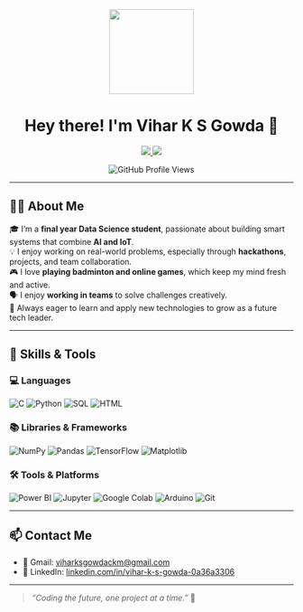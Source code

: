 <div align="center">
  <img height="150" src="https://media.giphy.com/media/M9gbBd9nbDrOTu1Mqx/giphy.gif"  />
</div>


<h1 align="center">Hey there! I'm Vihar K S Gowda 👋</h1>

<p align="center">
  <a href="https://www.linkedin.com/in/vihar-k-s-gowda-0a36a3306" target="_blank">
    <img src="https://img.shields.io/badge/LinkedIn-blue?logo=linkedin&style=for-the-badge"/>
  </a>
  <a href="mailto:viharksgowdackm@gmail.com" target="_blank">
    <img src="https://img.shields.io/badge/Gmail-red?logo=gmail&style=for-the-badge"/>
  </a>
</p>

<p align="center">
  <img src="https://komarev.com/ghpvc/?username=viharksgowda&style=flat-square&color=blue" alt="GitHub Profile Views" />
</p>

---

## 🧑‍💼 About Me

🎓 I’m a **final year Data Science student**, passionate about building smart systems that combine **AI and IoT**.  
💡 I enjoy working on real-world problems, especially through **hackathons**, projects, and team collaboration.  
🎮 I love **playing badminton and online games**, which keep my mind fresh and active.  
🗣 I enjoy **working in teams** to solve challenges creatively.  
🌱 Always eager to learn and apply new technologies to grow as a future tech leader.

---

## 🔧 Skills & Tools

### 💻 Languages
![C](https://img.shields.io/badge/C-00599C?style=flat&logo=c&logoColor=white)
![Python](https://img.shields.io/badge/Python-3776AB?style=flat&logo=python&logoColor=white)
![SQL](https://img.shields.io/badge/SQL-025E8C?style=flat&logo=mysql)
![HTML](https://img.shields.io/badge/HTML5-E34F26?style=flat&logo=html5&logoColor=white)

### 📚 Libraries & Frameworks
![NumPy](https://img.shields.io/badge/Numpy-013243?style=flat&logo=numpy)
![Pandas](https://img.shields.io/badge/Pandas-150458?style=flat&logo=pandas)
![TensorFlow](https://img.shields.io/badge/TensorFlow-FF6F00?style=flat&logo=tensorflow)
![Matplotlib](https://img.shields.io/badge/Matplotlib-000000?style=flat&logo=matplotlib)

### 🛠 Tools & Platforms
![Power BI](https://img.shields.io/badge/Power%20BI-F2C811?style=flat&logo=powerbi&logoColor=black)
![Jupyter](https://img.shields.io/badge/Jupyter-F37626?style=flat&logo=jupyter)
![Google Colab](https://img.shields.io/badge/Colab-F9AB00?style=flat&logo=googlecolab)
![Arduino](https://img.shields.io/badge/Arduino-00979D?style=flat&logo=arduino)
![Git](https://img.shields.io/badge/Git-F05032?style=flat&logo=git)

---

## 📫 Contact Me

- 📧 Gmail: [viharksgowdackm@gmail.com](mailto:viharksgowdackm@gmail.com)  
- 🔗 LinkedIn: [linkedin.com/in/vihar-k-s-gowda-0a36a3306](https://www.linkedin.com/in/vihar-k-s-gowda-0a36a3306)

---

> *“Coding the future, one project at a time.”* 🚀

